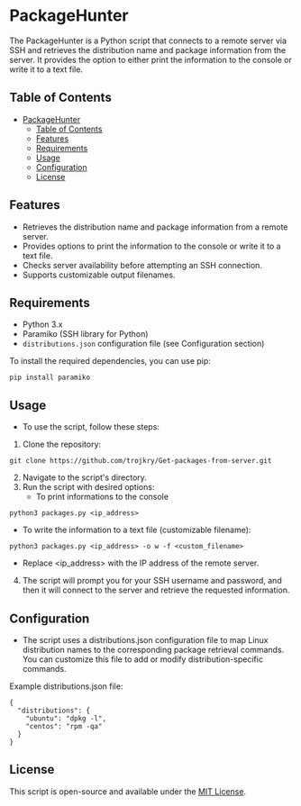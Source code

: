 # PackageHunter

The PackageHunter is a Python script that connects to a remote server via SSH and retrieves the distribution name and package information from the server. It provides the option to either print the information to the console or write it to a text file.

## Table of Contents

- [PackageHunter](#packagehunter)
  - [Table of Contents](#table-of-contents)
  - [Features](#features)
  - [Requirements](#requirements)
  - [Usage](#usage)
  - [Configuration](#configuration)
  - [License](#license)

## Features

- Retrieves the distribution name and package information from a remote server.
- Provides options to print the information to the console or write it to a text file.
- Checks server availability before attempting an SSH connection.
- Supports customizable output filenames.

## Requirements

- Python 3.x
- Paramiko (SSH library for Python)
- `distributions.json` configuration file (see Configuration section)

To install the required dependencies, you can use pip:

```shell
pip install paramiko
```
## Usage

- To use the script, follow these steps:

1. Clone the repository:

```shell
git clone https://github.com/trojkry/Get-packages-from-server.git
```

2. Navigate to the script's directory.
3. Run the script with desired options:
    - To print informations to the console

```shell
python3 packages.py <ip_address>
```

- To write the information to a text file (customizable filename):

```shell
python3 packages.py <ip_address> -o w -f <custom_filename>

```
- Replace <ip_address> with the IP address of the remote server.
4. The script will prompt you for your SSH username and password, and then it will connect to the server and retrieve the requested information.

## Configuration
- The script uses a distributions.json configuration file to map Linux distribution names to the corresponding package retrieval commands. You can customize this file to add or modify distribution-specific commands.

Example distributions.json file:
```shell
{
  "distributions": {
    "ubuntu": "dpkg -l",
    "centos": "rpm -qa"
  }
}

```

## License

This script is open-source and available under the [MIT License](https://mit-license.org/).
